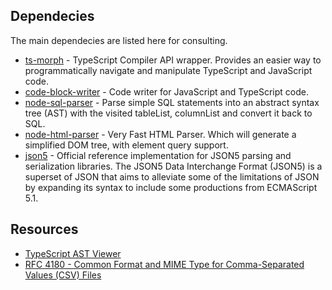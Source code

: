 ## Dependecies

The main dependecies are listed here for consulting.

- [ts-morph](https://www.npmjs.com/package/ts-morph) - TypeScript Compiler API wrapper. Provides an easier way to programmatically navigate and manipulate TypeScript and JavaScript code.
- [code-block-writer](https://www.npmjs.com/package/code-block-writer) - Code writer for JavaScript and TypeScript code.
- [node-sql-parser](https://www.npmjs.com/package/node-sql-parser) - Parse simple SQL statements into an abstract syntax tree (AST) with the visited tableList, columnList and convert it back to SQL.
- [node-html-parser](https://www.npmjs.com/package/node-html-parser) - Very Fast HTML Parser. Which will generate a simplified DOM tree, with element query support.
- [json5](https://www.npmjs.com/package/json5) - Official reference implementation for JSON5 parsing and serialization libraries. The JSON5 Data Interchange Format (JSON5) is a superset of JSON that aims to alleviate some of the limitations of JSON by expanding its syntax to include some productions from ECMAScript 5.1.

## Resources

- [TypeScript AST Viewer](https://ts-ast-viewer.com)
- [RFC 4180 - Common Format and MIME Type for Comma-Separated Values (CSV) Files](https://www.rfc-editor.org/rfc/rfc4180)